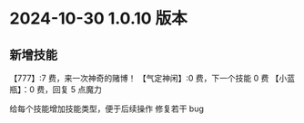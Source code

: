 # 2024-10-30 1.0.10 版本

## 新增技能

【777】:7 费，来一次神奇的赌博！
【气定神闲】:0 费，下一个技能 0 费
【小蓝瓶】：0 费，回复 5 点魔力

给每个技能增加技能类型，便于后续操作
修复若干 bug
